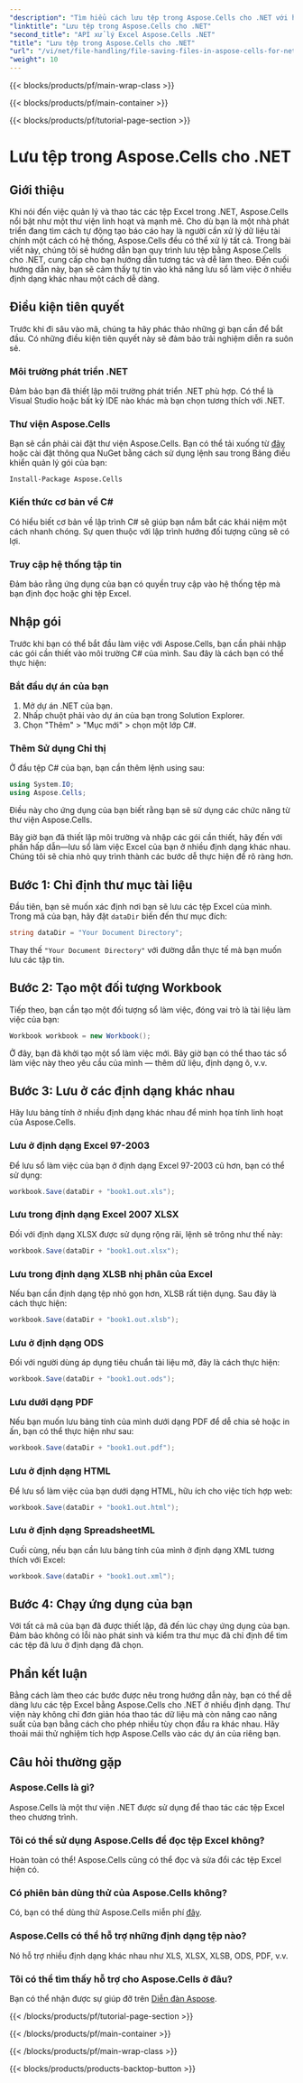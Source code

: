 ```yaml
---
"description": "Tìm hiểu cách lưu tệp trong Aspose.Cells cho .NET với hướng dẫn từng bước này bao gồm nhiều định dạng tệp khác nhau."
"linktitle": "Lưu tệp trong Aspose.Cells cho .NET"
"second_title": "API xử lý Excel Aspose.Cells .NET"
"title": "Lưu tệp trong Aspose.Cells cho .NET"
"url": "/vi/net/file-handling/file-saving-files-in-aspose-cells-for-net/"
"weight": 10
---
```


{{< blocks/products/pf/main-wrap-class >}}

{{< blocks/products/pf/main-container >}}

{{< blocks/products/pf/tutorial-page-section >}}

# Lưu tệp trong Aspose.Cells cho .NET

## Giới thiệu
Khi nói đến việc quản lý và thao tác các tệp Excel trong .NET, Aspose.Cells nổi bật như một thư viện linh hoạt và mạnh mẽ. Cho dù bạn là một nhà phát triển đang tìm cách tự động tạo báo cáo hay là người cần xử lý dữ liệu tài chính một cách có hệ thống, Aspose.Cells đều có thể xử lý tất cả. Trong bài viết này, chúng tôi sẽ hướng dẫn bạn quy trình lưu tệp bằng Aspose.Cells cho .NET, cung cấp cho bạn hướng dẫn tương tác và dễ làm theo. Đến cuối hướng dẫn này, bạn sẽ cảm thấy tự tin vào khả năng lưu sổ làm việc ở nhiều định dạng khác nhau một cách dễ dàng.

## Điều kiện tiên quyết

Trước khi đi sâu vào mã, chúng ta hãy phác thảo những gì bạn cần để bắt đầu. Có những điều kiện tiên quyết này sẽ đảm bảo trải nghiệm diễn ra suôn sẻ.

### Môi trường phát triển .NET
Đảm bảo bạn đã thiết lập môi trường phát triển .NET phù hợp. Có thể là Visual Studio hoặc bất kỳ IDE nào khác mà bạn chọn tương thích với .NET.

### Thư viện Aspose.Cells
Bạn sẽ cần phải cài đặt thư viện Aspose.Cells. Bạn có thể tải xuống từ [đây](https://releases.aspose.com/cells/net/) hoặc cài đặt thông qua NuGet bằng cách sử dụng lệnh sau trong Bảng điều khiển quản lý gói của bạn:
```
Install-Package Aspose.Cells
```

### Kiến thức cơ bản về C#
Có hiểu biết cơ bản về lập trình C# sẽ giúp bạn nắm bắt các khái niệm một cách nhanh chóng. Sự quen thuộc với lập trình hướng đối tượng cũng sẽ có lợi.

### Truy cập hệ thống tập tin
Đảm bảo rằng ứng dụng của bạn có quyền truy cập vào hệ thống tệp mà bạn định đọc hoặc ghi tệp Excel. 

## Nhập gói

Trước khi bạn có thể bắt đầu làm việc với Aspose.Cells, bạn cần phải nhập các gói cần thiết vào môi trường C# của mình. Sau đây là cách bạn có thể thực hiện:

### Bắt đầu dự án của bạn
1. Mở dự án .NET của bạn.
2. Nhấp chuột phải vào dự án của bạn trong Solution Explorer.
3. Chọn "Thêm" > "Mục mới" > chọn một lớp C#.

### Thêm Sử dụng Chỉ thị
Ở đầu tệp C# của bạn, bạn cần thêm lệnh using sau:
```csharp
using System.IO;
using Aspose.Cells;
```
Điều này cho ứng dụng của bạn biết rằng bạn sẽ sử dụng các chức năng từ thư viện Aspose.Cells.

Bây giờ bạn đã thiết lập môi trường và nhập các gói cần thiết, hãy đến với phần hấp dẫn—lưu sổ làm việc Excel của bạn ở nhiều định dạng khác nhau. Chúng tôi sẽ chia nhỏ quy trình thành các bước dễ thực hiện để rõ ràng hơn.

## Bước 1: Chỉ định thư mục tài liệu

Đầu tiên, bạn sẽ muốn xác định nơi bạn sẽ lưu các tệp Excel của mình. Trong mã của bạn, hãy đặt `dataDir` biến đến thư mục đích:

```csharp
string dataDir = "Your Document Directory"; 
```
Thay thế `"Your Document Directory"` với đường dẫn thực tế mà bạn muốn lưu các tập tin.

## Bước 2: Tạo một đối tượng Workbook

Tiếp theo, bạn cần tạo một đối tượng sổ làm việc, đóng vai trò là tài liệu làm việc của bạn:
```csharp
Workbook workbook = new Workbook(); 
```
Ở đây, bạn đã khởi tạo một sổ làm việc mới. Bây giờ bạn có thể thao tác sổ làm việc này theo yêu cầu của mình — thêm dữ liệu, định dạng ô, v.v.

## Bước 3: Lưu ở các định dạng khác nhau

Hãy lưu bảng tính ở nhiều định dạng khác nhau để minh họa tính linh hoạt của Aspose.Cells.

### Lưu ở định dạng Excel 97-2003

Để lưu sổ làm việc của bạn ở định dạng Excel 97-2003 cũ hơn, bạn có thể sử dụng:
```csharp
workbook.Save(dataDir + "book1.out.xls"); 
```

### Lưu trong định dạng Excel 2007 XLSX
Đối với định dạng XLSX được sử dụng rộng rãi, lệnh sẽ trông như thế này:
```csharp
workbook.Save(dataDir + "book1.out.xlsx"); 
```

### Lưu trong định dạng XLSB nhị phân của Excel
Nếu bạn cần định dạng tệp nhỏ gọn hơn, XLSB rất tiện dụng. Sau đây là cách thực hiện:
```csharp
workbook.Save(dataDir + "book1.out.xlsb"); 
```

### Lưu ở định dạng ODS
Đối với người dùng áp dụng tiêu chuẩn tài liệu mở, đây là cách thực hiện:
```csharp
workbook.Save(dataDir + "book1.out.ods"); 
```

### Lưu dưới dạng PDF
Nếu bạn muốn lưu bảng tính của mình dưới dạng PDF để dễ chia sẻ hoặc in ấn, bạn có thể thực hiện như sau:
```csharp
workbook.Save(dataDir + "book1.out.pdf"); 
```

### Lưu ở định dạng HTML
Để lưu sổ làm việc của bạn dưới dạng HTML, hữu ích cho việc tích hợp web:
```csharp
workbook.Save(dataDir + "book1.out.html"); 
```

### Lưu ở định dạng SpreadsheetML
Cuối cùng, nếu bạn cần lưu bảng tính của mình ở định dạng XML tương thích với Excel:
```csharp
workbook.Save(dataDir + "book1.out.xml"); 
```

## Bước 4: Chạy ứng dụng của bạn 

Với tất cả mã của bạn đã được thiết lập, đã đến lúc chạy ứng dụng của bạn. Đảm bảo không có lỗi nào phát sinh và kiểm tra thư mục đã chỉ định để tìm các tệp đã lưu ở định dạng đã chọn. 

## Phần kết luận

Bằng cách làm theo các bước được nêu trong hướng dẫn này, bạn có thể dễ dàng lưu các tệp Excel bằng Aspose.Cells cho .NET ở nhiều định dạng. Thư viện này không chỉ đơn giản hóa thao tác dữ liệu mà còn nâng cao năng suất của bạn bằng cách cho phép nhiều tùy chọn đầu ra khác nhau. Hãy thoải mái thử nghiệm tích hợp Aspose.Cells vào các dự án của riêng bạn.

## Câu hỏi thường gặp

### Aspose.Cells là gì?  
Aspose.Cells là một thư viện .NET được sử dụng để thao tác các tệp Excel theo chương trình.

### Tôi có thể sử dụng Aspose.Cells để đọc tệp Excel không?  
Hoàn toàn có thể! Aspose.Cells cũng có thể đọc và sửa đổi các tệp Excel hiện có.

### Có phiên bản dùng thử của Aspose.Cells không?  
Có, bạn có thể dùng thử Aspose.Cells miễn phí [đây](https://releases.aspose.com/).

### Aspose.Cells có thể hỗ trợ những định dạng tệp nào?  
Nó hỗ trợ nhiều định dạng khác nhau như XLS, XLSX, XLSB, ODS, PDF, v.v.

### Tôi có thể tìm thấy hỗ trợ cho Aspose.Cells ở đâu?  
Bạn có thể nhận được sự giúp đỡ trên [Diễn đàn Aspose](https://forum.aspose.com/c/cells/9).

{{< /blocks/products/pf/tutorial-page-section >}}

{{< /blocks/products/pf/main-container >}}

{{< /blocks/products/pf/main-wrap-class >}}

{{< blocks/products/products-backtop-button >}}